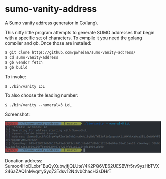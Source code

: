 # sumo-vanity-address

A Sumo vanity address generator in Go(lang).

This nitfy little program attempts to generate SUMO addresses that begin with a specific set of characters.
To compile it you need the golang compiler and [gb](https://getgb.io/). Once those are installed:

    $ git clone https://github.com/pwhelan/sumo-vanity-address/
    $ cd sumo-vanity-address
    $ gb vendor fetch
    $ gb build

To invoke:

    $ ./bin/vanity LoL

To also choose the leading number:

    $ ./bin/vanity --numeral=3 LoL

Screenshot:

![screenshot](https://raw.githubusercontent.com/pwhelan/sumo-vanity-address/master/vanity.png)

Donation address: Sumoo4HoDLxbrFBuQyXubwjfjQLUteV4K2PQ6VE62UESBVfr5rv9yzHbTVX246aZAQ1nMvqmySyq73Tdsv12N4vbChacH3sDHrT
